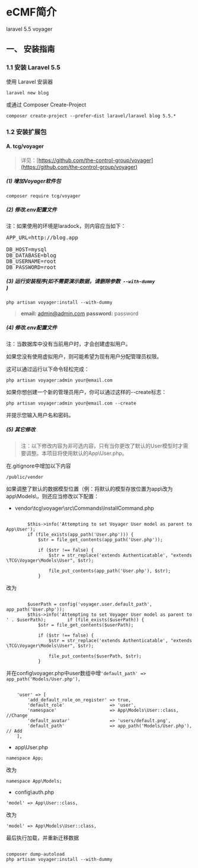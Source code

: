 # eCMF简介
laravel 5.5 voyager

## 一、 安装指南

### 1.1 安装 Laravel 5.5

使用 Laravel 安装器

<pre><code>laravel new blog</code></pre>

或通过 Composer Create-Project

<pre><code>composer create-project --prefer-dist laravel/laravel blog 5.5.*</code></pre>

### 1.2 安装扩展包

#### A. tcg/voyager

> 详见：[https://github.com/the-control-group/voyager](https://github.com/the-control-group/voyager) 

##### (1) 增加Voyager软件包

<pre><code>composer require tcg/voyager</code></pre>

##### (2) 修改.env配置文件

注：如果使用的环境是laradock，则内容应当如下： 

<pre>
APP_URL=http://blog.app

DB_HOST=mysql
DB_DATABASE=blog
DB_USERNAME=root
DB_PASSWORD=root
</pre>

##### (3) 运行安装程序(如不需要演示数据，请删除参数<code> --with-dummy </code>)

<pre><code>php artisan voyager:install --with-dummy</code></pre>

> **email:** admin@admin.com  **password:** password

##### (4) 修改.env配置文件

注：当数据库中没有当前用户时，才会创建虚拟用户。

如果您没有使用虚拟用户，则可能希望为现有用户分配管理员权限。

这可以通过运行以下命令轻松完成：

<pre><code>php artisan voyager:admin your@email.com</code></pre>

如果你想创建一个新的管理员用户，你可以通过这样的--create标志：

<pre><code>php artisan voyager:admin your@email.com --create</code></pre>

并提示您输入用户名和密码。

##### (5) 其它修改

> 注：以下修改内容为非可选内容，只有当你更改了默认的User模型时才需要调整。本项目将使用默认的App\User.php。

在.gitignore中增加以下内容

<pre><code>/public/vendor</code></pre>

如果调整了默认的数据模型位置（例：将默认的模型存放位置为app\改为app\Models\，则还应当修改以下配置：


* vendor\tcg\voyager\src\Commands\InstallCommand.php

<pre><code>
        $this->info('Attempting to set Voyager User model as parent to App\User');
        if (file_exists(app_path('User.php'))) {
            $str = file_get_contents(app_path('User.php'));

            if ($str !== false) {
                $str = str_replace('extends Authenticatable', "extends \TCG\Voyager\Models\User", $str);

                file_put_contents(app_path('User.php'), $str);
            }
</code></pre>

改为

<pre><code>
        $userPath = config('voyager.user.default_path', app_path('User.php'));
        $this->info('Attempting to set Voyager User model as parent to ' . $userPath);        if (file_exists($userPath)) {
            $str = file_get_contents($userPath);

            if ($str !== false) {
                $str = str_replace('extends Authenticatable', "extends \TCG\Voyager\Models\User", $str);

                file_put_contents($userPath, $str);
            }
</code></pre>

并在config\voyager.php中user数组中增<code>'default_path'                 => app_path('Models/User.php'),</code>

<pre><code>
    'user' => [
        'add_default_role_on_register' => true,
        'default_role'                 => 'user',
        'namespace'                    => App\Models\User::class,       //Change
        'default_avatar'               => 'users/default.png',       
        'default_path'                 => app_path('Models/User.php'),  // Add
    ],
</code></pre>
            
* app\User.php

<pre><code>namespace App;</code></pre>

改为

<pre><code>namespace App\Models;</code></pre>


* config\auth.php

<pre><code>'model' => App\User::class,</code></pre>

改为

<pre><code>'model' => App\Models\User::class,</code></pre>

最后执行加载，并重新迁移数据

<pre><code>
composer dump-autoload
php artisan voyager:install --with-dummy
</code></pre>


